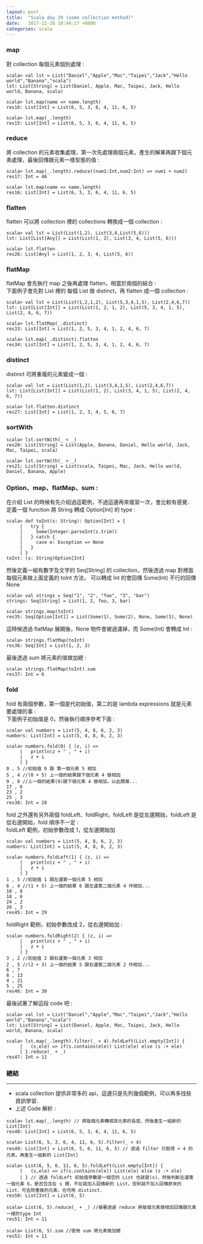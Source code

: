 ```yaml
---
layout: post
title:  "Scala day 29 (some collection method)"
date:   2017-12-28 10:44:17 +0800
categories: scala
---
```


### map
對 collection 每個元素個別處理 : 

```console
scala> val lst = List("Daniel","Apple","Mac","Taipei","Jack","Hello world","Banana","scala")
lst: List[String] = List(Daniel, Apple, Mac, Taipei, Jack, Hello world, Banana, scala)

scala> lst.map(name => name.length)
res16: List[Int] = List(6, 5, 3, 6, 4, 11, 6, 5)

scala> lst.map(_.length)
res15: List[Int] = List(6, 5, 3, 6, 4, 11, 6, 5)
```

### reduce
將 collection 的元素收集處理，第一次先處理兩個元素，產生的解果再跟下個元素處理，最後回傳跟元素一樣型態的值 : 

```console
scala> lst.map(_.length).reduce((num1:Int,num2:Int) => num1 + num2)
res17: Int = 46

scala> lst.map(name => name.length)
res16: List[Int] = List(6, 5, 3, 6, 4, 11, 6, 5)
```

### flatten
flatten 可以將 collection 裡的 collections 轉換成一個 collection : 

```console
scala> val lst = List(List(1,2), List(3,4,List(5,6)))
lst: List[List[Any]] = List(List(1, 2), List(3, 4, List(5, 6)))

scala> lst.flatten
res26: List[Any] = List(1, 2, 3, 4, List(5, 6))
```

### flatMap
flatMap 會先執行 map 之後再處理 flatten，相當於兩個的結合 :  
下面例子會先對 List 裡的 每個 List 做 distinct，再 flatten 成一個 collection : 

```console
scala> val lst = List(List(1,2,1,2), List(5,3,4,1,5), List(2,4,6,7))
lst: List[List[Int]] = List(List(1, 2, 1, 2), List(5, 3, 4, 1, 5), List(2, 4, 6, 7))

scala> lst.flatMap(_.distinct)
res33: List[Int] = List(1, 2, 5, 3, 4, 1, 2, 4, 6, 7)

scala> lst.map(_.distinct).flatten
res34: List[Int] = List(1, 2, 5, 3, 4, 1, 2, 4, 6, 7)
```

### distinct
distinct 可將重複的元素變成一個 : 
```console
scala> val lst = List(List(1,2), List(3,4,1,5), List(2,4,6,7))
lst: List[List[Int]] = List(List(1, 2), List(3, 4, 1, 5), List(2, 4, 6, 7))

scala> lst.flatten.distinct
res27: List[Int] = List(1, 2, 3, 4, 5, 6, 7)
```

### sortWith

```console
scala> lst.sortWith(_ < _)
res20: List[String] = List(Apple, Banana, Daniel, Hello world, Jack, Mac, Taipei, scala)

scala> lst.sortWith(_ > _)
res21: List[String] = List(scala, Taipei, Mac, Jack, Hello world, Daniel, Banana, Apple)
```

### Option、map、flatMap、sum : 
在介紹 List 的時候有先介紹過這範例，不過這邊再來複習一次，會比較有感覺．
定義一個 function 將 String 轉成 Option[Int] 的 type : 

```console
scala> def toInt(s: String): Option[Int] = {
     |   try {
     |     Some(Integer.parseInt(s.trim))
     |   } catch {
     |     case e: Exception => None
     |   }
     | }
toInt: (s: String)Option[Int]
```
然後定義一組有數字及文字的 Seq[String] 的 collection，然後透過 map 對裡面每個元素做上面定義的 toInt 方法，
可以轉成 Int 的會回傳 Some(Int) 不行的回傳 None

```console
scala> val strings = Seq("1", "2", "foo", "3", "bar")
strings: Seq[String] = List(1, 2, foo, 3, bar)

scala> strings.map(toInt)
res35: Seq[Option[Int]] = List(Some(1), Some(2), None, Some(3), None)
```
這時候透過 flatMap 展開後，None 物件會被過濾掉，而 Some(Int) 會轉成 Int : 

```console
scala> strings.flatMap(toInt)
res36: Seq[Int] = List(1, 2, 3)
```
最後透過 sum 將元素的值做加總 : 

```console
scala> strings.flatMap(toInt).sum
res37: Int = 6
```

### fold
fold 有兩個參數，第一個是代初始值，第二的是 lambda expressions 就是元素要處理的事 :  
下面例子初始值是 0，然後執行順序參考下面 : 

```console
scala> val numbers = List(5, 4, 8, 6, 2, 3)
numbers: List[Int] = List(5, 4, 8, 6, 2, 3)

scala> numbers.fold(0) { (z, i) =>
     |   println(z + " , " + i)
     |   z + i
     | }
0 , 5 //初始值 0 跟 第一個元素 5 相加
5 , 4 //(0 + 5) 上一個的結果跟下個元素 4 做相加
9 , 8 //上一個的結果(9)跟下個元素 4 做相加，以此類推...
17 , 6
23 , 2
25 , 3
res38: Int = 28
```
fold 之外還有另外兩個 foldLeft、foldRight，foldLeft 是從左邊開始，foldLeft 是從右邊開始，fold 順序不一定 :  
foldLeft 範例，初始參數改成 1，從左邊開始加  

```console
scala> val numbers = List(5, 4, 8, 6, 2, 3)
numbers: List[Int] = List(5, 4, 8, 6, 2, 3)

scala> numbers.foldLeft(1) { (z, i) =>
     |   println(z + " , " + i)
     |   z + i
     | }
1 , 5 //初始值 1 跟左邊第一個元素 5 相加
6 , 4 //(1 + 5) 上一個的結果 6 跟左邊第二個元素 4 作相加...
10 , 8
18 , 6
24 , 2
26 , 3
res45: Int = 29
```
foldRight 範例，初始參數改成 2，從右邊開始加 : 

```console
scala> numbers.foldRight(2) { (z, i) =>
     |   println(z + " , " + i)
     |   z + i
     | }
3 , 2 //初始值 2 跟右邊第一個元素 3 相加
2 , 5 //(2 + 3) 上一個的結果 5 跟右邊第二個元素 2 作相加...
6 , 7
8 , 13
4 , 21
5 , 25
res46: Int = 30
```
最後試著了解這段 code 吧 : 

```console
scala> val lst = List("Daniel","Apple","Mac","Taipei","Jack","Hello world","Banana","scala")
lst: List[String] = List(Daniel, Apple, Mac, Taipei, Jack, Hello world, Banana, scala)

scala> lst.map(_.length).filter(_ > 4).foldLeft(List.empty[Int]) {
     |   (s,ele) => if(s.contains(ele)) List(ele) else (s :+ ele)
     | }.reduce(_ + _)
res47: Int = 11
```

### 總結
- - -
* scala collection 提供非常多的 api，這邊只是先列幾個範例，可以再多找些資訊學習．
* 上述 Code 解析 : 

```console
scala> lst.map(_.length) // 將每個元素轉成該元素的長度，然後產生一組新的 List[Int]
res48: List[Int] = List(6, 5, 3, 6, 4, 11, 6, 5)

scala> List(6, 5, 3, 6, 4, 11, 6, 5).filter(_ > 4)
res49: List[Int] = List(6, 5, 6, 11, 6, 5) // 透過 filter 只取得 > 4 的元素，再產生一組新的 List[Int]

scala> List(6, 5, 6, 11, 6, 5).foldLeft(List.empty[Int]) {
     |   (s,ele) => if(s.contains(ele)) List(ele) else (s :+ ele)
     | } // 透過 foldLeft 初始值參數是一個空的 List 也就是(s)，然後判斷左邊第一個元素 6，是否包含在 s 裡，不在就加入回傳新的 List，否則就不加入回傳原來的 List．可去除重複的元素，也可用 distinct．
res50: List[Int] = List(6, 5)

scala> List(6, 5).reduce(_ + _) //接著透過 reduce 將每個元素做相加回傳跟元素一樣的type Int
res51: Int = 11

scala> List(6, 5).sum //使用 sum 將元素做加總
res52: Int = 11

```


